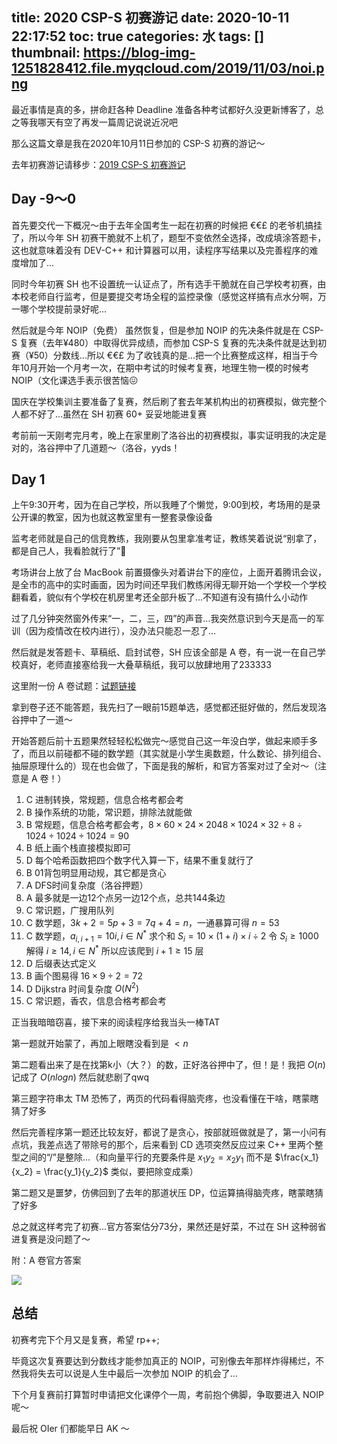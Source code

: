 title: 2020 CSP-S 初赛游记
date: 2020-10-11 22:17:52
toc: true
categories: 水
tags: []
thumbnail: https://blog-img-1251828412.file.myqcloud.com/2019/11/03/noi.png
---
最近事情是真的多，拼命赶各种 Deadline 准备各种考试都好久没更新博客了，总之等我哪天有空了再发一篇周记说说近况吧

那么这篇文章是我在2020年10月11日参加的 CSP-S 初赛的游记～

去年初赛游记请移步：[2019 CSP-S 初赛游记](https://blog.hans362.cn/2019%20CSP-S%20%E5%88%9D%E8%B5%9B%E6%B8%B8%E8%AE%B0/)

<!--more-->

## Day -9～0

首先要交代一下概况～由于去年全国考生一起在初赛的时候把 €€£ 的老爷机搞挂了，所以今年 SH 初赛干脆就不上机了，题型不变依然全选择，改成填涂答题卡，这也就意味着没有 DEV-C++ 和计算器可以用，读程序写结果以及完善程序的难度增加了...

同时今年初赛 SH 也不设置统一认证点了，所有选手干脆就在自己学校考初赛，由本校老师自行监考，但是要提交考场全程的监控录像（感觉这样搞有点水分啊，万一哪个学校提前录好呢...

然后就是今年 NOIP（免费） 虽然恢复，但是参加 NOIP 的先决条件就是在 CSP-S 复赛（去年¥480）中取得优异成绩，而参加 CSP-S 复赛的先决条件就是达到初赛（¥50）分数线...所以 €€£ 为了收钱真的是...把一个比赛整成这样，相当于今年10月开始一个月考一次，在期中考试的时候考复赛，地理生物一模的时候考 NOIP（文化课选手表示很苦恼😖

国庆在学校集训主要准备了复赛，然后刷了套去年某机构出的初赛模拟，做完整个人都不好了...虽然在 SH 初赛 60+ 妥妥地能进复赛

考前前一天刚考完月考，晚上在家里刷了洛谷出的初赛模拟，事实证明我的决定是对的，洛谷押中了几道题～（洛谷，yyds！

## Day 1

上午9:30开考，因为在自己学校，所以我睡了个懒觉，9:00到校，考场用的是录公开课的教室，因为也就这教室里有一整套录像设备

监考老师就是自己的信竞教练，我刚要从包里拿准考证，教练笑着说说“别拿了，都是自己人，我看脸就行了”🤣

考场讲台上放了台 MacBook 前置摄像头对着讲台下的座位，上面开着腾讯会议，是全市的高中的实时画面，因为时间还早我们教练闲得无聊开始一个学校一个学校翻看着，貌似有个学校在机房里考还全部升板了...不知道有没有搞什么小动作

过了几分钟突然窗外传来“一，二，三，四”的声音...我突然意识到今天是高一的军训（因为疫情改在校内进行），没办法只能忍一忍了...

然后就是发答题卡、草稿纸、启封试卷，SH 应该全部是 A 卷，有一说一在自己学校真好，老师直接塞给我一大叠草稿纸，我可以放肆地用了233333

这里附一份 A 卷试题：[试题链接](https://blog-img-1251828412.file.myqcloud.com/2020/10/11/CSP2020-senior-C-A.pdf)

拿到卷子还不能答题，我先扫了一眼前15题单选，感觉都还挺好做的，然后发现洛谷押中了一道～

开始答题后前十五题果然轻轻松松做完～感觉自己这一年没白学，做起来顺手多了，而且以前碰都不碰的数学题（其实就是小学生奥数题，什么数论、排列组合、抽屉原理什么的）现在也会做了，下面是我的解析，和官方答案对过了全对～（注意是 A 卷！）

1. C 进制转换，常规题，信息合格考都会考
2. B 操作系统的功能，常识题，排除法就能做
3. B 常规题，信息合格考都会考，$8 \times 60 \times 24 \times 2048 \times 1024 \times 32 \div 8 \div 1024 \div 1024 \div 1024 = 90$
4. B 纸上画个栈直接模拟即可
5. D 每个哈希函数把四个数字代入算一下，结果不重复就行了
6. B 01背包明显用动规，其它都是贪心
7. A DFS时间复杂度（洛谷押题）
8. A 最多就是一边12个点另一边12个点，总共144条边
9. C 常识题，广搜用队列
10. C 数学题，$3k+2 = 5p+3 = 7q+4 =n$，一通暴算可得 $n = 53$
11. C 数学题，$a_{i,i+1} = 10i, i \in N^{*}$
求个和 $S_i = 10 \times (1+i) \times i \div 2$
令 $S_i \geq 1000$ 解得 $i \geq 14, i \in N^{*}$ 
所以应该爬到 $i+1 \geq 15$ 层
12. D 后缀表达式定义
13. B 画个图易得 $16 \times 9 \div 2 = 72$
14. D Dijkstra 时间复杂度 $O(N^2)$
15. C 常识题，香农，信息合格考都会考

正当我暗暗窃喜，接下来的阅读程序给我当头一棒TAT

第一题就开始蒙了，再加上眼瞎没看到是 $<n$

第二题看出来了是在找第k小（大？）的数，正好洛谷押中了，但！是！我把 $O(n)$ 记成了 $O(nlogn)$ 然后就悲剧了qwq

第三题字符串太 TM 恐怖了，两页的代码看得脑壳疼，也没看懂在干啥，瞎蒙瞎猜了好多

然后完善程序第一题还比较友好，都说了是贪心，按部就班做就是了，第一小问有点坑，我差点选了带除号的那个，后来看到 CD 选项突然反应过来 C++ 里两个整型之间的“/”是整除...（和向量平行的充要条件是 $x_1y_2 = x_2y_1$ 而不是 $\frac{x_1}{x_2} = \frac{y_1}{y_2}$ 类似，要把除变成乘）

第二题又是噩梦，仿佛回到了去年的那道状压 DP，位运算搞得脑壳疼，瞎蒙瞎猜了好多

总之就这样考完了初赛...官方答案估分73分，果然还是好菜，不过在 SH 这种弱省进复赛是没问题了～

附：A 卷官方答案

![](https://blog-img-1251828412.file.myqcloud.com/2020/10/11/Photo%20Oct%2011,%2021%2040%2027.png)

## 总结

初赛考完下个月又是复赛，希望 rp++;

毕竟这次复赛要达到分数线才能参加真正的 NOIP，可别像去年那样炸得稀烂，不然我将失去可以说是人生中最后一次参加 NOIP 的机会了...

下个月复赛前打算暂时申请把文化课停个一周，考前抱个佛脚，争取要进入 NOIP 呢～

最后祝 OIer 们都能早日 AK ～
